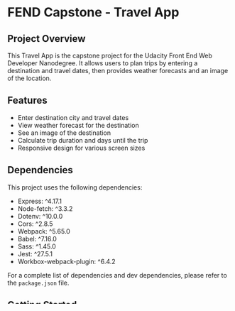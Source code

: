 # FEND Capstone - Travel App

## Project Overview
This Travel App is the capstone project for the Udacity Front End Web Developer Nanodegree. It allows users to plan trips by entering a destination and travel dates, then provides weather forecasts and an image of the location.

## Features
- Enter destination city and travel dates
- View weather forecast for the destination
- See an image of the destination
- Calculate trip duration and days until the trip
- Responsive design for various screen sizes

## Dependencies
This project uses the following dependencies:
- Express: ^4.17.1
- Node-fetch: ^3.3.2
- Dotenv: ^10.0.0
- Cors: ^2.8.5
- Webpack: ^5.65.0
- Babel: ^7.16.0
- Sass: ^1.45.0
- Jest: ^27.5.1
- Workbox-webpack-plugin: ^6.4.2

For a complete list of dependencies and dev dependencies, please refer to the `package.json` file.

## Getting Started

### Prerequisites
- Node.js (v18.0.0 or later)
- npm

### Installation
1. Clone the repository:
